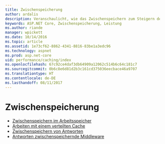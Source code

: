 ```yaml
---
title: Zwischenspeicherung
author: ardalis
description: Veranschaulicht, wie das Zwischenspeichern zum Steigern der Leistung verwendet wird.
keywords: ASP.NET Core, Zwischenspeicherung, Leistung
ms.author: riande
manager: wpickett
ms.date: 10/14/2016
ms.topic: article
ms.assetid: 1e73cf62-8862-4341-8816-83be1a3edc96
ms.technology: aspnet
ms.prod: asp.net-core
uid: performance/caching/index
ms.openlocfilehash: 67c92ce4daf3db64909a12062c514b6c64c181c7
ms.sourcegitcommit: 0b6c8e6d81d2b3c161cd375036eecbace46a9707
ms.translationtype: HT
ms.contentlocale: de-DE
ms.lasthandoff: 08/11/2017
---
```

# <a name="caching"></a>Zwischenspeicherung

* [Zwischenspeichern im Arbeitsspeicher](memory.md)
* [Arbeiten mit einem verteilten Cache](distributed.md)
* [Zwischenspeichern von Antworten](response.md)
* [Antworten zwischenspeichernde Middleware](middleware.md)
